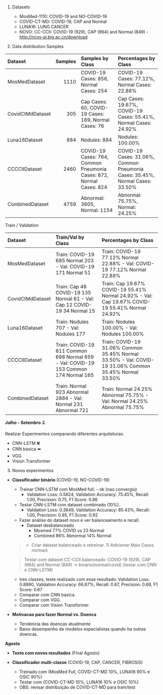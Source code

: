 
1) Datasets

	- MosMed-1110: COVID-19 and NO-COVID-19
	- COVID-CT-MD: COVID-19, CAP and Normal
	- LUNA16: LUNG CANCER
    - NOVO: CC-CCII: COVID-19 (929), CAP (964) and Normal (849)
            - http://ncov-ai.big.ac.cn/download

2) Data distribution
Samples

| Dataset          |   Samples | Samples by Class                                                    | Percentages by Class                                                         |
|:-----------------|----------:|:--------------------------------------------------------------------|:-----------------------------------------------------------------------------|
| MosMedDataset    |      1110 | COVID-19 Cases: 856, Normal Cases: 254                              | COVID-19 Cases: 77.12%, Normal Cases: 22.88%                                 |
| CovidCtMdDataset |       305 | Cap Cases: 60, COVID-19 Cases: 169, Normal Cases: 76                | Cap Cases: 19.67%, COVID-19 Cases: 55.41%, Normal Cases: 24.92%              |
| Luna16Dataset    |       884 | Nodules: 884                                                        | Nodules: 100.00%                                                             |
| CCCCIIDataset    |      2460 | COVID-19 Cases: 764, Common Pneumonia Cases: 872, Normal Cases: 824 | COVID-19 Cases: 31.06%, Common Pneumonia Cases: 35.45%, Normal Cases: 33.50% |
| CombinedDataset  |      4759 | Abnormal: 3605, Normal: 1154                                        | Abnormal: 75.75%, Normal: 24.25%                                             |

Train / Validation

| Dataset          | Train/Val by Class                                                                  | Percentages by Class                                                                                  |
|:-----------------|:------------------------------------------------------------------------------------|:------------------------------------------------------------------------------------------------------|
| MosMedDataset    | Train: COVID-19 685 Normal 203 - Val: COVID-19 171 Normal 51                        | Train: COVID-19 77.12% Normal 22.88% - Val: COVID-19 77.12% Normal 22.88%                             |
| CovidCtMdDataset | Train: Cap 48 COVID-19 135 Normal 61 - Val: Cap 12 COVID-19 34 Normal 15            | Train: Cap 19.67% COVID-19 55.41% Normal 24.92% - Val: Cap 19.67% COVID-19 55.41% Normal 24.92%       |
| Luna16Dataset    | Train: Nodules 707 - Val: Nodules 177                                               | Train: Nodules 100.00% - Val: Nodules 100.00%                                                         |
| CCCCIIDataset    | Train: COVID-19 611 Common 698 Normal 659 - Val: COVID-19 153 Common 174 Normal 165 | Train: COVID-19 31.06% Common 35.45% Normal 33.50% - Val: COVID-19 31.06% Common 35.45% Normal 33.50% |
| CombinedDataset  | Train: Normal 923 Abnormal 2884 - Val: Normal 231 Abnormal 721                      | Train: Normal 24.25% Abnormal 75.75% - Val: Normal 24.25% Abnormal 75.75%                             |

**Julho - Setembro** ⏳

Realizar Experimentos comparando diferentes arquiteturas:

- CNN-LSTM ❌
- CNN básica ⬅️
- VGG
- Vision Transformer



3) Novos experimentos 
- **Classificador binário** (COVID-19, NO-COVID-19)
    - Treinar CNN-LSTM com MosMed full. - ok (nao convergiu)
        - Validation Loss: 0.5624, Validation Accuracy: 75.45%, Recall: 1.00, Precision: 0.75, F1 Score: 0.86
    - Testar CNN-LSTM com dataset combinado (10%).
        - Validation Loss: 0.3649, Validation Accuracy: 85.43%, Recall: 1.00, Precision: 0.85, F1 Score: 0.92
    - Fazer análise do dataset novo e ver balanceamento e recall.
        - Dataset desbalanceado
            - Mosmed 77% COVID vs 23 Normal
            - Combined 86% Abnormal 14% Normal
    > - Criar dataset balanceado e retreinar.
        1) Adicionar Mais Casos normais 

    > Testar com dataset CC-CCII balanceado: COVID-19 (929), CAP (964) and Normal (849)
    -> binario(normal/covid) (testar com CNN e CNN-LSTM)
    - tres classes, teste realizado com esse resultado: Validation Loss: 0.8890, Validation Accuracy: 66.87%, Recall: 0.67, Precision: 0.69, F1 Score: 0.67
    - Comparar com CNN basica.
    - Comparar com VGG.
    - Comparar com Vision Transformer.

- **Motivacao para  fazer Normal vs. Doenca**
    - Tendencia das doencas atualmente
    - Baixo desempenho de modelos especialistas quando ha outras doencas.
     



**Agosto**

- **Texto com novos resultados** (Final Agosto)










- **Classificador multi-classe** (COVID-19, CAP, CANCER, FIBROSIS)
    - Treinado com (MosMed Full, COVID-CT-MD 10%, LUNA16 90% e OSIC 90%)
    - Testar com (COVID-CT-MD 10%, LUNA16 10% e OSIC 10%)
    - OBS: revisar distribuição de COVID-CT-MD para train/test
